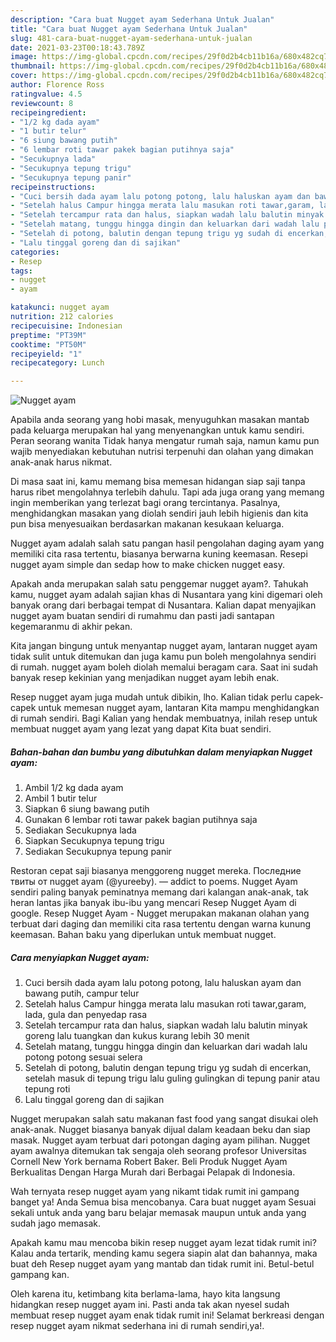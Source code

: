 ```yaml
---
description: "Cara buat Nugget ayam Sederhana Untuk Jualan"
title: "Cara buat Nugget ayam Sederhana Untuk Jualan"
slug: 481-cara-buat-nugget-ayam-sederhana-untuk-jualan
date: 2021-03-23T00:18:43.789Z
image: https://img-global.cpcdn.com/recipes/29f0d2b4cb11b16a/680x482cq70/nugget-ayam-foto-resep-utama.jpg
thumbnail: https://img-global.cpcdn.com/recipes/29f0d2b4cb11b16a/680x482cq70/nugget-ayam-foto-resep-utama.jpg
cover: https://img-global.cpcdn.com/recipes/29f0d2b4cb11b16a/680x482cq70/nugget-ayam-foto-resep-utama.jpg
author: Florence Ross
ratingvalue: 4.5
reviewcount: 8
recipeingredient:
- "1/2 kg dada ayam"
- "1 butir telur"
- "6 siung bawang putih"
- "6 lembar roti tawar pakek bagian putihnya saja"
- "Secukupnya lada"
- "Secukupnya tepung trigu"
- "Secukupnya tepung panir"
recipeinstructions:
- "Cuci bersih dada ayam lalu potong potong, lalu haluskan ayam dan bawang putih, campur telur"
- "Setelah halus Campur hingga merata lalu masukan roti tawar,garam, lada, gula dan penyedap rasa"
- "Setelah tercampur rata dan halus, siapkan wadah lalu balutin minyak goreng lalu tuangkan dan kukus kurang lebih 30 menit"
- "Setelah matang, tunggu hingga dingin dan keluarkan dari wadah lalu potong potong sesuai selera"
- "Setelah di potong, balutin dengan tepung trigu yg sudah di encerkan, setelah masuk di tepung trigu lalu guling gulingkan di tepung panir atau tepung roti"
- "Lalu tinggal goreng dan di sajikan"
categories:
- Resep
tags:
- nugget
- ayam

katakunci: nugget ayam 
nutrition: 212 calories
recipecuisine: Indonesian
preptime: "PT39M"
cooktime: "PT50M"
recipeyield: "1"
recipecategory: Lunch

---
```



![Nugget ayam](https://img-global.cpcdn.com/recipes/29f0d2b4cb11b16a/680x482cq70/nugget-ayam-foto-resep-utama.jpg)

Apabila anda seorang yang hobi masak, menyuguhkan masakan mantab pada keluarga merupakan hal yang menyenangkan untuk kamu sendiri. Peran seorang  wanita Tidak hanya mengatur rumah saja, namun kamu pun wajib menyediakan kebutuhan nutrisi terpenuhi dan olahan yang dimakan anak-anak harus nikmat.

Di masa  saat ini, kamu memang bisa memesan hidangan siap saji tanpa harus ribet mengolahnya terlebih dahulu. Tapi ada juga orang yang memang ingin memberikan yang terlezat bagi orang tercintanya. Pasalnya, menghidangkan masakan yang diolah sendiri jauh lebih higienis dan kita pun bisa menyesuaikan berdasarkan makanan kesukaan keluarga. 

Nugget ayam adalah salah satu pangan hasil pengolahan daging ayam yang memiliki cita rasa tertentu, biasanya berwarna kuning keemasan. Resepi nugget ayam simple dan sedap how to make chicken nugget easy.

Apakah anda merupakan salah satu penggemar nugget ayam?. Tahukah kamu, nugget ayam adalah sajian khas di Nusantara yang kini digemari oleh banyak orang dari berbagai tempat di Nusantara. Kalian dapat menyajikan nugget ayam buatan sendiri di rumahmu dan pasti jadi santapan kegemaranmu di akhir pekan.

Kita jangan bingung untuk menyantap nugget ayam, lantaran nugget ayam tidak sulit untuk ditemukan dan juga kamu pun boleh mengolahnya sendiri di rumah. nugget ayam boleh diolah memalui beragam cara. Saat ini sudah banyak resep kekinian yang menjadikan nugget ayam lebih enak.

Resep nugget ayam juga mudah untuk dibikin, lho. Kalian tidak perlu capek-capek untuk memesan nugget ayam, lantaran Kita mampu menghidangkan di rumah sendiri. Bagi Kalian yang hendak membuatnya, inilah resep untuk membuat nugget ayam yang lezat yang dapat Kita buat sendiri.

<!--inarticleads1-->

##### Bahan-bahan dan bumbu yang dibutuhkan dalam menyiapkan Nugget ayam:

1. Ambil 1/2 kg dada ayam
1. Ambil 1 butir telur
1. Siapkan 6 siung bawang putih
1. Gunakan 6 lembar roti tawar pakek bagian putihnya saja
1. Sediakan Secukupnya lada
1. Siapkan Secukupnya tepung trigu
1. Sediakan Secukupnya tepung panir


Restoran cepat saji biasanya menggoreng nugget mereka. Последние твиты от nugget ayam (@yureeby). — addict to poems. Nugget Ayam sendiri paling banyak peminatnya memang dari kalangan anak-anak, tak heran lantas jika banyak ibu-ibu yang mencari Resep Nugget Ayam di google. Resep Nugget Ayam - Nugget merupakan makanan olahan yang terbuat dari daging dan memiliki cita rasa tertentu dengan warna kunung keemasan. Bahan baku yang diperlukan untuk membuat nugget. 

<!--inarticleads2-->

##### Cara menyiapkan Nugget ayam:

1. Cuci bersih dada ayam lalu potong potong, lalu haluskan ayam dan bawang putih, campur telur
1. Setelah halus Campur hingga merata lalu masukan roti tawar,garam, lada, gula dan penyedap rasa
1. Setelah tercampur rata dan halus, siapkan wadah lalu balutin minyak goreng lalu tuangkan dan kukus kurang lebih 30 menit
1. Setelah matang, tunggu hingga dingin dan keluarkan dari wadah lalu potong potong sesuai selera
1. Setelah di potong, balutin dengan tepung trigu yg sudah di encerkan, setelah masuk di tepung trigu lalu guling gulingkan di tepung panir atau tepung roti
1. Lalu tinggal goreng dan di sajikan


Nugget merupakan salah satu makanan fast food yang sangat disukai oleh anak-anak. Nugget biasanya banyak dijual dalam keadaan beku dan siap masak. Nugget ayam terbuat dari potongan daging ayam pilihan. Nugget ayam awalnya ditemukan tak sengaja oleh seorang profesor Universitas Cornell New York bernama Robert Baker. Beli Produk Nugget Ayam Berkualitas Dengan Harga Murah dari Berbagai Pelapak di Indonesia. 

Wah ternyata resep nugget ayam yang nikamt tidak rumit ini gampang banget ya! Anda Semua bisa mencobanya. Cara buat nugget ayam Sesuai sekali untuk anda yang baru belajar memasak maupun untuk anda yang sudah jago memasak.

Apakah kamu mau mencoba bikin resep nugget ayam lezat tidak rumit ini? Kalau anda tertarik, mending kamu segera siapin alat dan bahannya, maka buat deh Resep nugget ayam yang mantab dan tidak rumit ini. Betul-betul gampang kan. 

Oleh karena itu, ketimbang kita berlama-lama, hayo kita langsung hidangkan resep nugget ayam ini. Pasti anda tak akan nyesel sudah membuat resep nugget ayam enak tidak rumit ini! Selamat berkreasi dengan resep nugget ayam nikmat sederhana ini di rumah sendiri,ya!.

